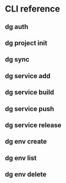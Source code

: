 # CLI reference
## dg auth
## dg project init
## dg sync
## dg service add
## dg service build
## dg service push
## dg service release
## dg env create
## dg env list
## dg env delete